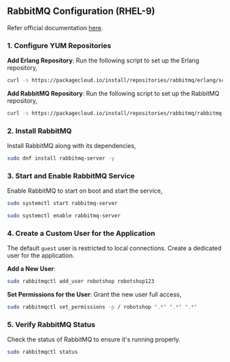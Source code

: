## RabbitMQ Configuration (RHEL-9)
Refer official documentation [here](https://www.rabbitmq.com/docs/install-rpm#rpm-version-locking). 

### 1. Configure YUM Repositories
**Add Erlang Repository**: Run the following script to set up the Erlang repository,
```sh
curl -s https://packagecloud.io/install/repositories/rabbitmq/erlang/script.rpm.sh | bash
```

**Add RabbitMQ Repository**: Run the following script to set up the RabbitMQ repository,
```sh
curl -s https://packagecloud.io/install/repositories/rabbitmq/rabbitmq-server/script.rpm.sh | bash
```

### 2. Install RabbitMQ
Install RabbitMQ along with its dependencies,
```sh
sudo dnf install rabbitmq-server -y
```

### 3. Start and Enable RabbitMQ Service
Enable RabbitMQ to start on boot and start the service,
```sh
sudo systemctl start rabbitmq-server
```
```sh
sudo systemctl enable rabbitmq-server
```

### 4. Create a Custom User for the Application
The default `guest` user is restricted to local connections. Create a dedicated user for the application.

**Add a New User**: 
```sh
sudo rabbitmqctl add_user robotshop robotshop123
```

**Set Permissions for the User**: 
Grant the new user full access,
```sh
sudo rabbitmqctl set_permissions -p / robotshop ".*" ".*" ".*"
```

### 5. Verify RabbitMQ Status
Check the status of RabbitMQ to ensure it's running properly.
```sh
sudo rabbitmqctl status
```